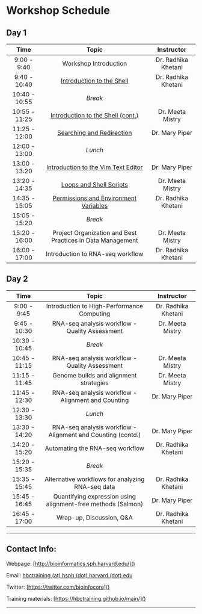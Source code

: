 # Workshop Schedule

## Day 1

| Time            |  Topic  | Instructor |
|:-----------:|:------------------------------------------------:|:--------:|
|9:00 - 9:40| Workshop Introduction | Dr. Radhika Khetani |
|9:40 - 10:40| [Introduction to the Shell](../lessons/01_the_filesystem.md) | Dr. Radhika Khetani |
|10:40 - 10:55| *Break* | |
|10:55 - 11:25| [Introduction to the Shell (cont.)](../lessons/01_the_filesystem.md) | Dr. Meeta Mistry |
|11:25 - 12:00| [Searching and Redirection](../lessons/02_searching_files.md) | Dr. Mary Piper |
|12:00 - 13:00| *Lunch* | |
|13:00 - 13:20| [Introduction to the Vim Text Editor](../lessons/03_vim.md) | Dr. Mary Piper |
|13:20 - 14:35| [Loops and Shell Scripts](../lessons/04_loops_and_scripts.md) | Dr. Meeta Mistry |
|14:35 - 15:05| [Permissions and Environment Variables](../lessons/05_permissions_and_environment_variables.md) | Dr. Radhika Khetani |
|15:05 - 15:20| *Break* | |
|15:20 - 16:00| Project Organization and Best Practices in Data Management | Dr. Meeta Mistry |
|16:00 - 17:00| Introduction to RNA-seq workflow | Dr. Radhika Khetani |

## Day 2

| Time            |   Topic  | Instructor |
|:------------------------:|:----------:|:--------:|
|9:00 - 9:45| Introduction to High-Performance Computing | Dr. Radhika Khetani |
|9:45 - 10:30| RNA-seq analysis workflow - Quality Assessment | Dr. Meeta Mistry |
|10:30 - 10:45| *Break* | |
|10:45 - 11:15| RNA-seq analysis workflow - Quality Assessment | Dr. Meeta Mistry |
|11:15 - 11:45| Genome builds and alignment strategies| Dr. Meeta Mistry |
|11:45 - 12:30| RNA-seq analysis workflow - Alignment and Counting | Dr. Mary Piper |
|12:30 - 13:30| *Lunch* | |
|13:30 - 14:20| RNA-seq analysis workflow - Alignment and Counting (contd.) | Dr. Mary Piper |
|14:20 - 15:20| Automating the RNA-seq workflow | Dr. Radhika Khetani |
|15:20 - 15:35| *Break* | |
|15:35 - 15:45| Alternative workflows for analyzing RNA-seq data | Dr. Radhika Khetani |
|15:45 - 16:45| Quantifying expression using alignment-free methods (Salmon) | Dr. Mary Piper |
|16:45 - 17:00| Wrap-up, Discussion, Q&A | Dr. Radhika Khetani |

----

## Contact Info:

Webpage: [http://bioinformatics.sph.harvard.edu/]()

Email: [hbctraining (at) hsph (dot) harvard (dot) edu](mailto:hbctraining@hsph.harvard.edu)

Twitter: [https://twitter.com/bioinfocore]()

Training materials: [https://hbctraining.github.io/main/]()

---
